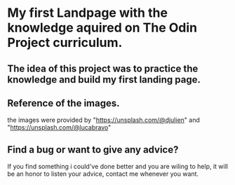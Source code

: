 # My first Landpage with the knowledge aquired on The Odin Project curriculum.

## The idea of this project was to practice the knowledge and build my first landing page.

## Reference of the images.
the images were provided by "https://unsplash.com/@djulien" and "https://unsplash.com/@lucabravo"

## Find a bug or want to give any advice?
If you find something i could've done better and you are wiling to help, it will be an honor to listen your advice, contact me whenever you want.
